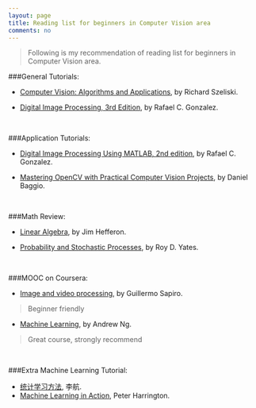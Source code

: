 ```yaml
---
layout: page
title: Reading list for beginners in Computer Vision area
comments: no
---
```


>Following is my recommendation of reading list for beginners in Computer Vision area.

###General Tutorials:

- [Computer Vision: Algorithms and Applications](http://szeliski.org/Book/), by Richard Szeliski.

- [Digital Image Processing, 3rd Edition](http://www.imageprocessingplace.com/DIP-3E/dip3e_main_page.htm), by Rafael C. Gonzalez.

<br>

###Application Tutorials:

- [Digital Image Processing Using MATLAB, 2nd edition](http://www.imageprocessingplace.com/DIPUM-2E/dipum2e_main_page.htm), by Rafael C. Gonzalez.


- [Mastering OpenCV with Practical Computer Vision Projects](http://www.amazon.com/Mastering-OpenCV-Practical-Computer-Projects/dp/1849517827), by Daniel Baggio.

<br>

###Math Review:

- [Linear Algebra](http://joshua.smcvt.edu/linearalgebra/), by Jim Hefferon.


- [Probability and Stochastic Processes](http://www.wiley.com/WileyCDA/WileyTitle/productCd-EHEP000391.html), by Roy D. Yates.

<br>

###MOOC on Coursera:

- [Image and video processing](https://class.coursera.org/images-002), by Guillermo Sapiro.

>Beginner friendly


- [Machine Learning](https://class.coursera.org/ml-005), by Andrew Ng.

>Great course, strongly recommend

<br>

###Extra Machine Learning Tutorial:
- [统计学习方法](http://book.douban.com/subject/10590856/), 李航.
- [Machine Learning in Action](http://www.manning.com/pharrington/), Peter Harrington.
